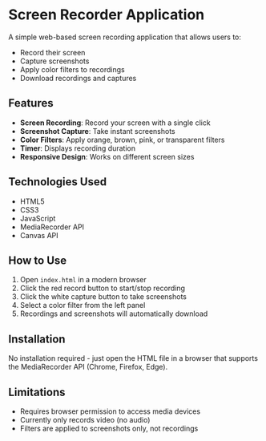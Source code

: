 # Screen Recorder Application

A simple web-based screen recording application that allows users to:
- Record their screen
- Capture screenshots
- Apply color filters to recordings
- Download recordings and captures

## Features

- **Screen Recording**: Record your screen with a single click
- **Screenshot Capture**: Take instant screenshots
- **Color Filters**: Apply orange, brown, pink, or transparent filters
- **Timer**: Displays recording duration
- **Responsive Design**: Works on different screen sizes

## Technologies Used

- HTML5
- CSS3
- JavaScript
- MediaRecorder API
- Canvas API

## How to Use

1. Open `index.html` in a modern browser
2. Click the red record button to start/stop recording
3. Click the white capture button to take screenshots
4. Select a color filter from the left panel
5. Recordings and screenshots will automatically download

## Installation

No installation required - just open the HTML file in a browser that supports the MediaRecorder API (Chrome, Firefox, Edge).

## Limitations

- Requires browser permission to access media devices
- Currently only records video (no audio)
- Filters are applied to screenshots only, not recordings
